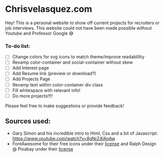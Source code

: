 # Chrisvelasquez.com
 Hey! This is a personal website to show off current projects for recruiters or job interviews.
 This website could not have been made possible without Youtube and Professor Google :sweat_smile: 
 <br>
 ### To-do list:
 - [ ] Change colors for svg icons to match theme/improve readablility
 - [ ] Revamp color-container and social-container without skew
 - [ ] Add Interest page
 - [ ] Add Resume link (preview or download?)
 - [ ] Add Projects Page
 - [ ] Revamp text within color-container div class
 - [ ] Fill whitespace with relevant info!
 - [ ] Do more projects!!!!
 
 Please feel free to make suggestions or provide feedback!
 ## Sources used:
 - Gary Simon and his incredible intro to Html, Css and a bit of Javascript: https://www.youtube.com/watch?v=8gNrZ4lAnAw
 - FontAwesome for their free icons under their [license](https://fontawesome.com/license) and Ralph Design @ Pixabay under their [license](https://pixabay.com/service/license/)
